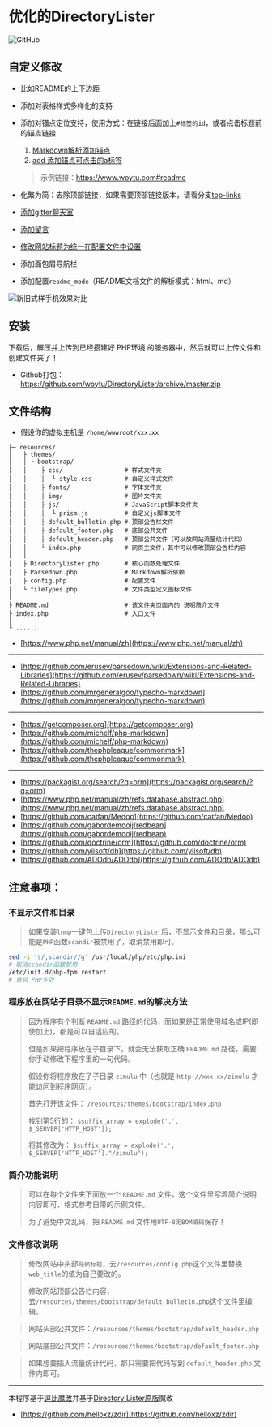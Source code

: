 # 优化的DirectoryLister


![GitHub](https://img.shields.io/github/license/mashape/apistatus.svg)


## 自定义修改

- 比如README的上下边距
- 添加对表格样式多样化的支持
- 添加对锚点定位支持，使用方式：在链接后面加上`#标签的id`，或者点击标题前的锚点链接
    1. [Markdown解析添加锚点](https://github.com/woytu/DirectoryLister/commit/1c14776e15a35a680ec02a95278abbb1777a950a)
    2. [add 添加锚点可点击的a标签](https://github.com/woytu/DirectoryLister/commit/1d1f90220de2e948f0bba086786e33fb353f7189)

  > 示例链接：https://www.woytu.com#readme


- 化繁为简：去除顶部链接，如果需要顶部链接版本，请看分支[top-links](https://github.com/woytu/DirectoryLister/tree/top-links)
- [添加gitter聊天室](https://github.com/woytu/DirectoryLister/commit/154df157974ac6f883e3484761ad951e0da90ae6)
- [添加留言](https://github.com/woytu/DirectoryLister/commit/67de302d611e4cf011d8fdee8b7e649e662a1d76)
- [修改网站标题为统一在配置文件中设置](https://github.com/woytu/DirectoryLister/commit/0fab9eae60df0926a06a5859f4d528b859b8be4c)
- 添加面包屑导航栏
- 添加配置`readme_mode`（README文档文件的解析模式：html、md）



![新旧式样手机效果对比](/sample-graph.png)



## 安装

下载后，解压并上传到已经搭建好 PHP环境 的服务器中，然后就可以上传文件和创建文件夹了！

- Github打包：https://github.com/woytu/DirectoryLister/archive/master.zip


## 文件结构

- 假设你的虚拟主机是 `/home/wwwroot/xxx.xx`

```
├─ resources/
│   ├ themes/
│   │ └ bootstrap/
│   │    ├ css/                 # 样式文件夹
│   │    │  └ style.css         # 自定义样式文件
│   │    ├ fonts/               # 字体文件夹
│   │    ├ img/                 # 图片文件夹
│   │    ├ js/                  # JavaScript脚本文件夹
│   │    │  └ prism.js          # 自定义js脚本文件
│   │    ├ default_bulletin.php # 顶部公告栏文件
│   │    ├ default_footer.php   # 底部公共文件
│   │    ├ default_header.php   # 顶部公共文件（可以放网站流量统计代码）
│   │    └ index.php            # 网页主文件，其中可以修改顶部公告栏内容
│   │
│   ├ DirectoryLister.php       # 核心函数处理文件
│   ├ Parsedown.php             # Markdown解析依赖
│   ├ config.php                # 配置文件
│   └ fileTypes.php             # 文件类型定义图标文件
│
├ README.md                     # 该文件夹页面内的 说明简介文件
├ index.php                     # 入口文件
│
└ ......
```

* [https://www.php.net/manual/zh](https://www.php.net/manual/zh)

---

* [https://github.com/erusev/parsedown/wiki/Extensions-and-Related-Libraries](https://github.com/erusev/parsedown/wiki/Extensions-and-Related-Libraries)
* [https://github.com/mrgeneralgoo/typecho-markdown](https://github.com/mrgeneralgoo/typecho-markdown)

---

* [https://getcomposer.org](https://getcomposer.org)
* [https://github.com/michelf/php-markdown](https://github.com/michelf/php-markdown)
* [https://github.com/thephpleague/commonmark](https://github.com/thephpleague/commonmark)


---

* [https://packagist.org/search/?q=orm](https://packagist.org/search/?q=orm)
* [https://www.php.net/manual/zh/refs.database.abstract.php](https://www.php.net/manual/zh/refs.database.abstract.php)
* [https://github.com/catfan/Medoo](https://github.com/catfan/Medoo)
* [https://github.com/gabordemooij/redbean](https://github.com/gabordemooij/redbean)
* [https://github.com/doctrine/orm](https://github.com/doctrine/orm)
* [https://github.com/yiisoft/db](https://github.com/yiisoft/db)
* [https://github.com/ADOdb/ADOdb](https://github.com/ADOdb/ADOdb)


## 注意事项：

### 不显示文件和目录

> 如果安装`lnmp`一键包上传`DirectoryLister`后，不显示文件和目录，那么可能是`PHP`函数` scandir `被禁用了，取消禁用即可。

``` bash
sed -i 's/,scandir//g' /usr/local/php/etc/php.ini
# 取消scandir函数禁用
/etc/init.d/php-fpm restart
# 重启 PHP生效
```

### 程序放在网站子目录不显示`README.md`的解决方法

> 因为程序有个判断 `README.md` 路径的代码，而如果是正常使用域名或IP(即使加上)，都是可以自适应的。
>
> 但是如果把程序放在子目录下，就会无法获取正确 `README.md` 路径，需要你手动修改下程序里的一句代码。
>
> 假设你将程序放在了子目录 `zimulu` 中（也就是 `http://xxx.xx/zimulu` 才能访问到程序网页）。
>
> 首先打开该文件： `/resources/themes/bootstrap/index.php`  
>
> 找到第5行的： `$suffix_array = explode('.', $_SERVER['HTTP_HOST']);`  
>
> 将其修改为： `$suffix_array = explode('.', $_SERVER['HTTP_HOST']."/zimulu");`

### 简介功能说明

> 可以在每个文件夹下面放一个 `README.md` 文件，这个文件里写着简介说明内容即可，格式参考自带的示例文件。
>
> 为了避免中文乱码，把 `README.md` 文件用`UTF-8无BOM编码`保存！

### 文件修改说明

> 修改网站中头部`导航标题`，去`/resources/config.php`这个文件里替换`web_title`的值为自己要改的。  
>
> 修改网站顶部公告栏内容，去`/resources/themes/bootstrap/default_bulletin.php`这个文件里编辑。  

> 网站头部公共文件：`/resources/themes/bootstrap/default_header.php `

> 网站底部公共文件：`/resources/themes/bootstrap/default_footer.php `

> 如果想要插入流量统计代码，那只需要把代码写到 `default_header.php` 文件内即可。

---


本程序基于[逗比魔改](https://github.com/ToyoDAdoubi/DirectoryLister)并基于[Directory Lister原版](https://github.com/DirectoryLister)魔改

- [https://github.com/helloxz/zdir](https://github.com/helloxz/zdir)
